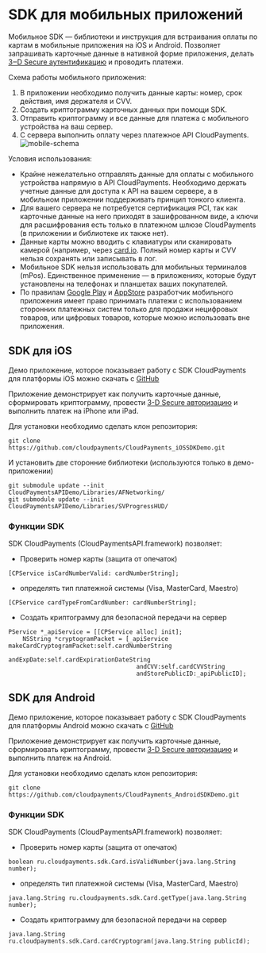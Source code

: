 # SDK для мобильных приложений

Мобильное SDK — библиотеки и инструкция для встраивания оплаты по картам в мобильные приложения на iOS и Android. Позволяет запрашивать карточные данные в нативной форме приложения, делать [3‒D Secure аутентификацию](#3-d-secure) и проводить платежи.

Схема работы мобильного приложения:

1. В приложении необходимо получить данные карты: номер, срок действия, имя держателя и CVV.
2. Создать криптограмму карточных данных при помощи SDK.
3. Отправить криптограмму и все данные для платежа с мобильного устройства на ваш сервер.
4. С сервера выполнить оплату через платежное API CloudPayments.  
![mobile-schema](images/mobile-schema.png)

 Условия использования:

* Крайне нежелательно отправлять данные для оплаты с мобильного устройства напрямую в API CloudPayments. Необходимо держать учетные данные для доступа к API на вашем сервере, а в мобильном приложении поддерживать принцип тонкого клиента.
*  Для вашего сервера не потребуется сертификация PCI, так как карточные данные на него приходят в зашифрованном виде, а ключи для расшифрования есть только в платежном шлюзе CloudPayments (в приложении и библиотеке их также нет).
*  Данные карты можно вводить с клавиатуры или сканировать камерой (например, через [card.io](https://www.card.io/). Полный номер карты и CVV нельзя сохранять или записывать в лог.
*  Мобильное SDK нельзя использовать для мобильных терминалов (mPos). Единственное применение — в приложениях, которые будут установлены на телефонах и планшетах ваших покупателей.
*  По правилам [Google Play](https://play.google.com/about/monetization-ads/) и [AppStore](https://developer.apple.com/app-store/review/guidelines/#purchasing-currencies) разработчик мобильного приложения имеет право принимать платежи с использованием сторонних платежных систем только для продажи нецифровых товаров, или цифровых товаров, которые можно использовать вне приложения.

## SDK для iOS

Демо приложение, которое показывает работу с SDK CloudPayments для платформы iOS можно скачать с [GitHub](https://github.com/cloudpayments/CloudPayments_iOSSDKDemo)

Приложение демонстрирует как получить карточные данные, сформировать криптограмму, провести [3-D Secure авторизацию](#3-d-secure) и выполнить платеж на iPhone или iPad.

Для установки необходимо сделать клон репозитория:

```shell
git clone https://github.com/cloudpayments/CloudPayments_iOSSDKDemo.git
```

И установить две сторонние библиотеки (используются только в демо-приложении) 

```shell
git submodule update --init CloudPaymentsAPIDemo/Libraries/AFNetworking/
git submodule update --init CloudPaymentsAPIDemo/Libraries/SVProgressHUD/
```

### Функции SDK

SDK CloudPayments (CloudPaymentsAPI.framework) позволяет: 

* Проверить номер карты (защита от опечаток)

```shell
[CPService isCardNumberValid: cardNumberString];
```

* определять тип платежной системы (Visa, MasterCard, Maestro)

```shell
[CPService cardTypeFromCardNumber: cardNumberString];
```

* Создать криптограмму для безопасной передачи на сервер

```shell
PService *_apiService = [[CPService alloc] init];
    NSString *cryptogramPacket = [_apiService makeCardCryptogramPacket:self.cardNumberString
                                    andExpDate:self.cardExpirationDateString
                                    andCVV:self.cardCVVString
                                    andStorePublicID:_apiPublicID];
```

## SDK для Android

Демо приложение, которое показывает работу с SDK CloudPayments для платформы Android можно скачать с [GitHub](https://github.com/cloudpayments/CloudPayments_AndroidSDKDemo)

Приложение демонстрирует как получить карточные данные, сформировать криптограмму, провести [3-D Secure авторизацию](#3-d-secure) и выполнить платеж на Android.

Для установки необходимо сделать клон репозитория:

```shell
git clone https://github.com/cloudpayments/CloudPayments_AndroidSDKDemo.git
```

### Функции SDK

SDK CloudPayments (CloudPaymentsAPI.framework) позволяет: 

* Проверить номер карты (защита от опечаток)

```shell
boolean ru.cloudpayments.sdk.Card.isValidNumber(java.lang.String number);
```

* определять тип платежной системы (Visa, MasterCard, Maestro)

```shell
java.lang.String ru.cloudpayments.sdk.Card.getType(java.lang.String number);
```

* Создать криптограмму для безопасной передачи на сервер

```shell
java.lang.String ru.cloudpayments.sdk.Card.cardCryptogram(java.lang.String publicId);
```



